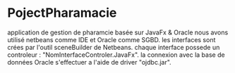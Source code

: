 # PojectPharamacie
application de gestion de pharamcie basée sur JavaFx &amp; Oracle
nous avons utilisé netbeans comme IDE et Oracle comme SGBD. 
les interfaces sont crées par l'outil sceneBuilder de Netbeans. 
chaque interface possede un controleur : "NomInterfaceControler.JavaFx".
la connexion avec la base de données Oracle s'effectuer a l'aide de driver "ojdbc.jar".

